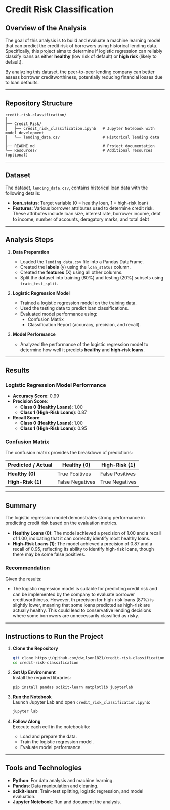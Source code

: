 # Credit Risk Classification

## Overview of the Analysis  

The goal of this analysis is to build and evaluate a machine learning model that can predict the credit risk of borrowers using historical lending data. Specifically, this project aims to determine if logistic regression can reliably classify loans as either **healthy** (low risk of default) or **high risk** (likely to default).  

By analyzing this dataset, the peer-to-peer lending company can better assess borrower creditworthiness, potentially reducing financial losses due to loan defaults.

---

## Repository Structure  

```  
credit-risk-classification/  
│  
├── Credit_Risk/  
│   ├── credit_risk_classification.ipynb   # Jupyter Notebook with model development 
│   └── lending_data.csv                   # Historical lending data  
│  
├── README.md                              # Project documentation  
└── Resources/                             # Additional resources (optional)  
```  

---

## Dataset  

The dataset, `lending_data.csv`, contains historical loan data with the following details:  

- **loan_status**: Target variable (0 = healthy loan, 1 = high-risk loan)  
- **Features**: Various borrower attributes used to determine credit risk. These attributes include loan size, interest rate, borrower income, debt to income, number of accounts, deragatory marks, and total debt   

---

## Analysis Steps  

1. **Data Preparation**  
   - Loaded the `lending_data.csv` file into a Pandas DataFrame.  
   - Created the **labels** (y) using the `loan_status` column.  
   - Created the **features** (X) using all other columns.  
   - Split the dataset into training (80%) and testing (20%) subsets using `train_test_split`.  

2. **Logistic Regression Model**  
   - Trained a logistic regression model on the training data.  
   - Used the testing data to predict loan classifications.  
   - Evaluated model performance using:  
     - Confusion Matrix  
     - Classification Report (accuracy, precision, and recall).  

3. **Model Performance**  
   - Analyzed the performance of the logistic regression model to determine how well it predicts **healthy** and **high-risk loans**.  

---

## Results  

### Logistic Regression Model Performance  

- **Accuracy Score**: 0.99 
- **Precision Score**:  
   - **Class 0 (Healthy Loans)**: 1.00  
   - **Class 1 (High-Risk Loans)**: 0.87  
- **Recall Score**:  
   - **Class 0 (Healthy Loans)**: 1.00  
   - **Class 1 (High-Risk Loans)**: 0.95  

### Confusion Matrix  
The confusion matrix provides the breakdown of predictions:  

| **Predicted / Actual** | **Healthy (0)** | **High-Risk (1)** |  
|-------------------------|-----------------|------------------|  
| **Healthy (0)**         | True Positives  | False Positives  |  
| **High-Risk (1)**       | False Negatives | True Negatives   |  

---

## Summary  

The logistic regression model demonstrates strong performance in predicting credit risk based on the evaluation metrics.  

- **Healthy Loans (0)**: The model achieved a precision of 1.00 and a recall of 1.00, indicating that it can correctly identify most healthy loans.  
- **High-Risk Loans (1)**: The model achieved a precision of 0.87 and a recall of 0.95, reflecting its ability to identify high-risk loans, though there may be some false positives.  

### Recommendation  

Given the results:  
- The logistic regression model is suitable for predicting credit risk and can be implemented by the company to evaluate borrower creditworthiness. However, th precision for high-risk loans (87%) is slightly lower, meaning that some loans predicted as high-risk are actually healthy. This could lead to conservative lending decisions where some borrowers are unnecessarily classified as risky. 
  
---

## Instructions to Run the Project  

1. **Clone the Repository**  
   ```bash  
   git clone https://github.com/dwilson1821/credit-risk-classification.git  
   cd credit-risk-classification  
   ```  

2. **Set Up Environment**  
   Install the required libraries:  
   ```bash  
   pip install pandas scikit-learn matplotlib jupyterlab  
   ```  

3. **Run the Notebook**  
   Launch Jupyter Lab and open `credit_risk_classification.ipynb`:  
   ```bash  
   jupyter lab  
   ```  

4. **Follow Along**  
   Execute each cell in the notebook to:  
   - Load and prepare the data.  
   - Train the logistic regression model.  
   - Evaluate model performance.  

---

## Tools and Technologies  

- **Python**: For data analysis and machine learning.  
- **Pandas**: Data manipulation and cleaning.  
- **scikit-learn**: Train-test splitting, logistic regression, and model evaluation.  
- **Jupyter Notebook**: Run and document the analysis.  
